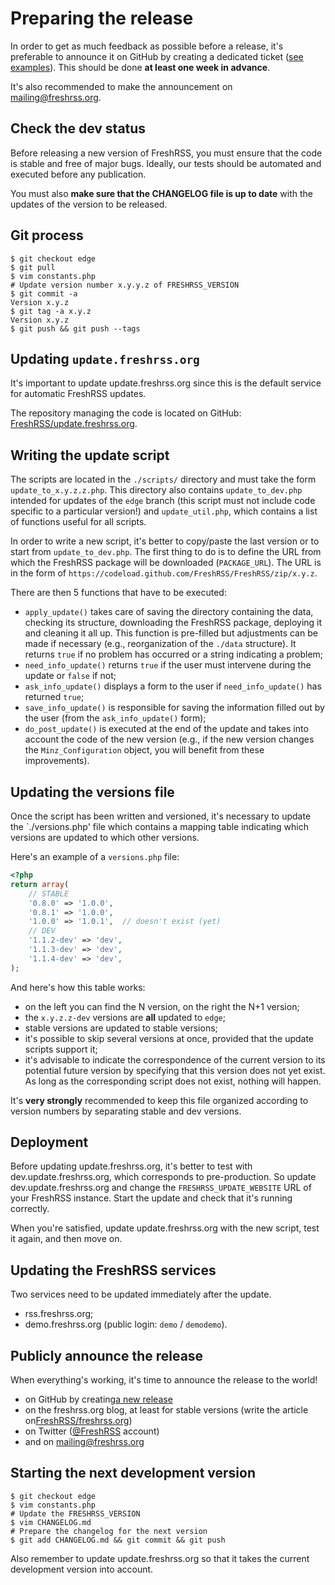 # Preparing the release

In order to get as much feedback as possible before a release, it's preferable to announce it on GitHub by creating a dedicated ticket
([see examples](https://github.com/FreshRSS/FreshRSS/search?utf8=%E2%9C%93&q=Call+for+testing&type=Issues)). This should be done **at least one week in advance**.

It's also recommended to make the announcement on mailing@freshrss.org.

## Check the dev status

Before releasing a new version of FreshRSS, you must ensure that the code is stable and free of major bugs. Ideally, our tests should be automated and executed before any publication.

You must also **make sure that the CHANGELOG file is up to date** with the updates of the version to be released.

## Git process

```console
$ git checkout edge
$ git pull
$ vim constants.php
# Update version number x.y.y.z of FRESHRSS_VERSION
$ git commit -a
Version x.y.z
$ git tag -a x.y.z
Version x.y.z
$ git push && git push --tags
```

## Updating `update.freshrss.org`

It's important to update update.freshrss.org since this is the default service for automatic FreshRSS updates.

The repository managing the code is located on GitHub: [FreshRSS/update.freshrss.org](https://github.com/FreshRSS/update.freshrss.org/).

## Writing the update script

The scripts are located in the `./scripts/` directory and must take the form `update_to_x.y.z.z.php`. This directory  also contains `update_to_dev.php` intended for updates of the `edge` branch (this script must not include code specific to a particular version!) and `update_util.php`, which contains a list of functions useful for all scripts.

In order to write a new script, it's better to copy/paste the last version or to start from `update_to_dev.php`. The first thing to do is to define the URL from which the FreshRSS package will be downloaded (`PACKAGE_URL`). The URL is in the form  of `https://codeload.github.com/FreshRSS/FreshRSS/zip/x.y.z`.

There are then 5 functions that have to be executed:

* `apply_update()` takes care of saving the directory containing the data, checking its structure, downloading the FreshRSS package, deploying it and cleaning it all up. This function is pre-filled but adjustments can be made if necessary (e.g., reorganization of the `./data` structure). It returns `true` if no problem has occurred or a string indicating a problem;
* `need_info_update()` returns `true` if the user must intervene during the update or `false` if not;
* `ask_info_update()` displays a form to the user if `need_info_update()` has returned `true`;
* `save_info_update()` is responsible for saving the information filled out by the user (from the `ask_info_update()` form);
* `do_post_update()` is executed at the end of the update and takes into account the code of the new version (e.g., if the new version changes the `Minz_Configuration` object, you will benefit from these improvements).

## Updating the versions file

Once the script has been written and versioned, it's necessary to update the `./versions.php' file which contains a mapping table indicating which versions are updated to which other versions.

Here's an example of a `versions.php` file:

```php
<?php
return array(
	// STABLE
	'0.8.0' => '1.0.0',
	'0.8.1' => '1.0.0',
	'1.0.0' => '1.0.1',  // doesn't exist (yet)
	// DEV
	'1.1.2-dev' => 'dev',
	'1.1.3-dev' => 'dev',
	'1.1.4-dev' => 'dev',
);
```

And here's how this table works:

* on the left you can find the N version, on the right the N+1 version;
* the `x.y.z.z-dev` versions are **all** updated to `edge`;
* stable versions are updated to stable versions;
* it's possible to skip several versions at once, provided that the update scripts support it;
* it's advisable to indicate the correspondence of the current version to its potential future version by specifying that this version does not yet exist. As long as the corresponding script does not exist, nothing will happen.

It's **very strongly** recommended to keep this file organized according to version numbers by separating stable and dev versions.

## Deployment

Before updating update.freshrss.org, it's better to test with dev.update.freshrss.org, which corresponds to pre-production. So update dev.update.freshrss.org and change the `FRESHRSS_UPDATE_WEBSITE` URL of your FreshRSS instance. Start the update and check that it's running correctly.

When you're satisfied, update update.freshrss.org with the new script, test it again, and then move on.

## Updating the FreshRSS services

Two services need to be updated immediately after the update.

* rss.freshrss.org;
* demo.freshrss.org (public login: `demo` / `demodemo`).

## Publicly announce the release

When everything's working, it's time to announce the release to the world!

* on GitHub by creating[a new release](https://github.com/FreshRSS/FreshRSS/releases/new)
* on the freshrss.org blog, at least for stable versions (write the article on[FreshRSS/freshrss.org](https://github.com/FreshRSS/freshrss.org))
* on Twitter ([@FreshRSS](https://twitter.com/FreshRSS) account)
* and on mailing@freshrss.org

## Starting the next development version

```console
$ git checkout edge
$ vim constants.php
# Update the FRESHRSS_VERSION
$ vim CHANGELOG.md
# Prepare the changelog for the next version
$ git add CHANGELOG.md && git commit && git push
```

Also remember to update update.freshrss.org so that it takes the current development version into account.
